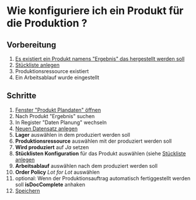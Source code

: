 ---
---
# Wie konfiguriere ich ein Produkt für die Produktion ?
## Vorbereitung
1. [Es existiert ein Produkt namens "Ergebnis" das hergestellt werden soll](Howto_DE_Wie_lege_ich_ein_neues_Produkt_an.md)
1. [Stückliste anlegen](Howto_DE_Wie_erstelle_ich_eine_Rezeptur_Stückliste.md)
1. Produktionsressource existiert
1. Ein Arbeitsablauf wurde eingestellt

## Schritte
1. [Fenster "Produkt Plandaten" öffnen](Howto_DE_Wie_finde_und_öffne_ich_ein_Fenster.md)
1. Nach Produkt "Ergebnis" suchen
1. In Register "Daten Planung" wechseln
1. [Neuen Datensatz anlegen](Howto_DE_Wie_lege_ich_einen_neuen_datensatz_an.md)
1. __Lager__ auswählen in dem produziert werden soll
1. __Produktionsressource__ auswählen mit der produziert werden soll
1. __Wird produziert__ auf _Ja_ setzen
1. __Stücklisten Konfiguration__ für das Produkt auswählen (siehe [Stückliste anlegen](Howto_DE_Wie_erstelle_ich_eine_Rezeptur_Stückliste.md) 
1. __Arbeitsablauf__ auswählen nach dem produziert werden soll
1. __Order Policy__ _Lot for Lot_ auswählen
1. optional: Wenn der Produktionsauftrag automatisch fertiggestellt werden soll __isDocComplete__ anhaken
1. [Speichern](Howto_DE_Wie_lege_ich_einen_neuen_datensatz_an.md)
